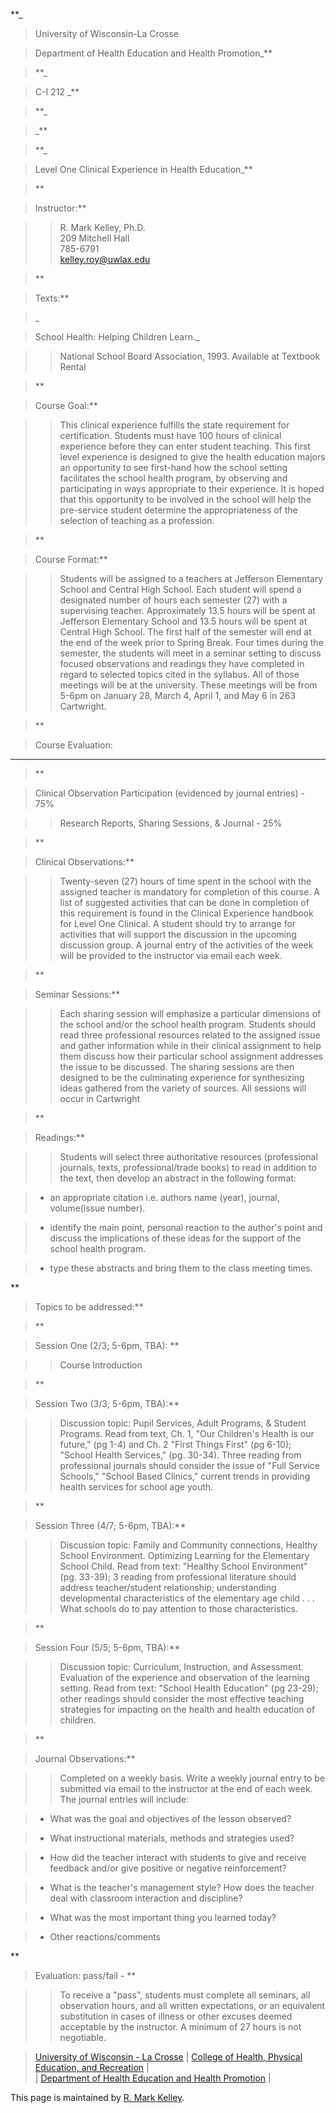 **_

> University of Wisconsin-La Crosse

>

> Department of Health Education and Health Promotion_**

> **_

> C-I 212 _**

> **_

> _**

> **_

> Level One Clinical Experience in Health Education_**

> **

> Instructor:**

> > R. Mark Kelley, Ph.D.  
>  209 Mitchell Hall  
>  785-6791  
>  kelley.roy@uwlax.edu

> **

> Texts:**

> _

> School Health: Helping Children Learn._

> > National School Board Association, 1993. Available at Textbook Rental

> **

> Course Goal:**

> > This clinical experience fulfills the state requirement for certification.
Students must have 100 hours of clinical experience before they can enter
student teaching. This first level experience is designed to give the health
education majors an opportunity to see first-hand how the school setting
facilitates the school health program, by observing and participating in ways
appropriate to their experience. It is hoped that this opportunity to be
involved in the school will help the pre-service student determine the
appropriateness of the selection of teaching as a profession.

> **

> Course Format:**

> > Students will be assigned to a teachers at Jefferson Elementary School and
Central High School. Each student will spend a designated number of hours each
semester (27) with a supervising teacher. Approximately 13.5  hours will be
spent at Jefferson Elementary School and 13.5 hours will be spent at Central
High School. The first half of the semester will end at the end of the week
prior to Spring Break. Four times during the semester, the students will meet
in a seminar setting to discuss focused observations and readings they have
completed in regard to selected topics cited in the syllabus. All of those
meetings will be at the university. These meetings will be from 5-6pm on
January 28, March 4, April 1, and May 6 in 263 Cartwright.

> **

> Course Evaluation:

** **

> **

> Clinical Observation Participation (evidenced by journal entries) - 75%

> > Research Reports, Sharing Sessions, & Journal - 25%

> **

> Clinical Observations:**

> > Twenty-seven (27) hours of time spent in the school with the assigned
teacher is mandatory for completion of this course. A list of suggested
activities that can be done in completion of this requirement is found in the
Clinical Experience handbook for Level One Clinical. A student should try to
arrange for activities that will support the discussion in the upcoming
discussion group. A journal entry of the activities of the week will be
provided to the instructor via email each week.

> **

> Seminar Sessions:**

> > Each sharing session will emphasize a particular dimensions of the school
and/or the school health  program. Students should read three professional
resources related to the assigned issue and gather information while in their
clinical assignment to help them discuss how their particular school
assignment addresses the issue to be discussed. The sharing sessions are then
designed to be the culminating experience for synthesizing ideas gathered from
the variety of sources. All sessions will occur in Cartwright

> **

> Readings:**

> > Students will select three authoritative resources (professional journals,
texts, professional/trade books) to read in addition to the text, then develop
an abstract in the following format:

>

>   * an appropriate citation i.e. authors name (year), journal, volume(issue
number).

>   * identify the main point, personal reaction to the author's point and
discuss the implications of these ideas for the support of the school health
program.

>   * type these abstracts and bring them to the class meeting times.

>

**

> Topics to be addressed:**

> **

> Session One (2/3; 5-6pm, TBA):  **

> > Course Introduction

> **

> Session Two (3/3; 5-6pm, TBA):**

> > Discussion topic: Pupil Services, Adult Programs, & Student Programs. Read
from text, Ch. 1, "Our Children's Health is our future," (pg  1-4) and Ch. 2
"First Things First" (pg 6-10); "School Health Services," (pg. 30-34). Three
reading from professional journals should consider the issue of "Full Service
Schools," "School Based Clinics," current trends in providing health services
for school age youth.

> **

> Session Three (4/7; 5-6pm, TBA):**

> > Discussion topic: Family and Community connections, Healthy School
Environment. Optimizing Learning for the Elementary School Child. Read from
text: "Healthy School  Environment" (pg. 33-39); 3 reading from professional
literature should address teacher/student relationship;  understanding
developmental characteristics of the elementary age child . . . What schools
do to pay attention to those characteristics.

> **

> Session Four (5/5; 5-6pm, TBA):**

> > Discussion topic: Curriculum, Instruction, and Assessment. Evaluation of
the experience and observation of the learning setting. Read from text:
"School Health Education" (pg 23-29); other readings should consider the most
effective teaching strategies for impacting on the health and health education
of children.

> **

> Journal Observations:**

> > Completed on a weekly basis. Write a weekly journal entry to be submitted
via email to the instructor at the end of each week. The journal entries will
include:

>

>   * What was the goal and objectives of the lesson observed?

>   * What instructional materials, methods and strategies used?

>   * How did the teacher interact with students to give and receive feedback
and/or give positive or negative reinforcement?

>   * What is the teacher's management style? How does the teacher deal with
classroom interaction and discipline?

>   * What was the most important thing you learned today?

>   * Other reactions/comments

>

**

> Evaluation: pass/fail -  **

> > To receive a "pass", students must complete all seminars, all observation
hours, and all written expectations, or an equivalent substitution in cases of
illness or other excuses deemed acceptable by the instructor. A minimum of 27
hours is not negotiable.

> [University of Wisconsin - La Crosse](http://www.uwlax.edu/) | [College of
Health, Physical Education, and
Recreation](http://perth.uwlax.edu/HPER/index.html) |  
 | [Department of Health Education and Health
Promotion](http://perth.uwlax.edu/hper/HEHP/) |

This page is maintained by [R. Mark
Kelley](http://perth.uwlax.edu/faculty/kelley/).

